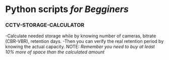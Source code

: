 # Python scripts *for Begginers*

### CCTV-STORAGE-CALCULATOR
-Calculate needed storage while by knowing number of cameras, bitrate (CBR-VBR), retention days.
-Then you can verify the real retention period by knowing the actual capacity.
NOTE: *Remember you need to buy at least 10% more of space than the calculated amount*
